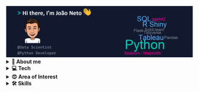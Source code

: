 <img src = "https://github.com/netojoao85/icons/blob/main/banner9.png" /> 

<details align = "left"><summary><b>👤 About me</b></summary> <br>

<p text-align = "justify"><b>🪪 WHO AM I?</b> I am an Automation & Control engineer qualified as a Data Scientist. And I love writing code to automate solutions and developing Data Analysis.

<p text-align = "justify"><b>🛠️ BACKGROUND</b> I have almost a decade of experience handling cutting-edge technology to design, develop, and deploy control systems architectures focusing on industrial automation and digital transformations. Beyond that, I have an MSc in Management and a background in Analytics and Procurement roles. </p>

<p text-align = "justify"><b>💡 WHY ME</b></p>

<p text-align = "justify"><b>🙋🏻‍♂️ HOBBIES</b> I like doing sports (🏃🏻‍♂️running, 🏋🏻cross training, 🚵🏻cycling, 🏊🏻‍♂️swimming) and hanging out with friends. Happy watching football and rugby games, also can call me for a picnic.</p>

<p align = "center">
  <a href = "https://www.linkedin.com/in/joaonetoprofile/" target = "_blank">
    <img src = "https://github.com/devicons/devicon/blob/master/icons/linkedin/linkedin-original.svg" alt = "linkedin logo" width = "35" height = "35" />
  </a> 
</p>
  
## 
</details>
      
<details> <summary><b>💻 Tech </b></summary> <br>
            <table>
              <thead>
                <tr>
                  <th>Technology</th>
                  <th>Libraries & Frameworks </th>
                </tr>
              </thead>
              <tbody>
                <tr>
                  <td>R programming</td>
                  <td><img src = "https://github.com/netojoao85/icons/blob/main/pandas_extend.svg" /></td>
                </tr>
                <tr>
                  <td>Python</td>
                  <td>Row 2, Cell 2</td>
                </tr>
                <tr>
                  <td> SQL </td>
                  <td>Row 3, Cell 2</td>
                </tr>
                <tr>
                  <td> R Shiny </td>
                  <td>Row 4, Cell 2</td>
                </tr>
                <tr>
                  <td> Tableau </td>
                  <td>Row 5, Cell 2</td>
                </tr>
                <tr>
                  <td> HTML & CSS </td>
                  <td>Row 6, Cell 2</td>
                </tr>
                <tr>
                  <td> Visual Basic Application (VBA) </td>
                  <td>Row 7, Cell 2</td>
                </tr>
              </tbody>
            </table>
  
## 
</details>
      
<details> <summary><b>😍 Area of Interest </b></summary> <br>
      <ul align = "left">
        📉Data Analysis
            <ol>▪️ Data clean and transformation </ol>
             <ol>▪️ Provide data-driven insights to aid decision-making </ol>
             <ol>▪️ Create impactful Data Visualisations</ol>
        📉Data Analysis
            <ol>▪️ Automation solutions/systems </ol>
            <ol>▪️ Tool development for process improvements </ol>
      </ul>

##
</details> 
      
<details> <summary><b>🛠️ Skills </b></summary> <br>
    - [x] **Programming languages** R / Python / SQL / VBA      
    - [x] **Data wrangling & exploratory analysis** with tidyverse & Pandas and NumPy       
    - [x] **Data visualisations** with ggplot2 & matplotlib/seaborn       
    - [X] **R Shiny** complemented with HTML & CSS      
            https://jneto.shinyapps.io/hyrox_wc23              
            https://jneto.shinyapps.io/my_running                         
    - [x] **Dashboards** with Tableau & Power BI         
            https://public.tableau.com/app/profile/jneto                      
    - [x] **Notebooks and reporting** with R Markdown & jupyter        
    - [x] **Database querying** with PostgreSQL        
    - [x] **Statistical tests & Regression**              
    - [x] **Natural Language techniques:** sentimental analysis and text mining              
    - [x] **Version control** with git & github              

##
</details>


